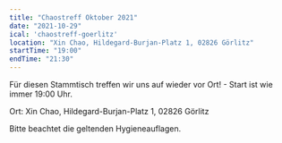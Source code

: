 ```yaml
---
title: "Chaostreff Oktober 2021"
date: "2021-10-29"
ical: 'chaostreff-goerlitz'
location: "Xin Chao, Hildegard-Burjan-Platz 1, 02826 Görlitz"
startTime: "19:00"
endTime: "21:30"
---
```


Für diesen Stammtisch treffen wir uns auf wieder vor Ort! - Start ist wie immer 19:00 Uhr. 

Ort: Xin Chao, Hildegard-Burjan-Platz 1, 02826 Görlitz

Bitte beachtet die geltenden Hygieneauflagen.
